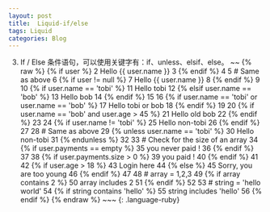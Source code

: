 ```yaml
---
layout: post
title:  Liquid-if/else
tags: Liquid
categories: Blog
---
```


3. If / Else
条件语句，可以使用关键字有：if、unless、elsif、else。
\~\~
{% raw %}
{% if user %}
 2   Hello {{ user.name }}
 3 {% endif %}
 4 
 5 # Same as above
 6 {% if user != null %}
 7   Hello {{ user.name }}
 8 {% endif %}
 9 
10 {% if user.name == 'tobi' %}
11   Hello tobi
12 {% elsif user.name == 'bob' %}
13   Hello bob
14 {% endif %}
15 
16 {% if user.name == 'tobi' or user.name == 'bob' %}
17   Hello tobi or bob
18 {% endif %}
19 
20 {% if user.name == 'bob' and user.age \> 45 %}
21   Hello old bob
22 {% endif %}
23 
24 {% if user.name != 'tobi' %}
25   Hello non-tobi
26 {% endif %}
27 
28 # Same as above
29 {% unless user.name == 'tobi' %}
30   Hello non-tobi
31 {% endunless %}
32 
33 # Check for the size of an array
34 {% if user.payments == empty %}
35    you never paid !
36 {% endif %}
37 
38 {% if user.payments.size \> 0  %}
39    you paid !
40 {% endif %}
41 
42 {% if user.age \> 18 %}
43    Login here
44 {% else %}
45    Sorry, you are too young
46 {% endif %}
47 
48 # array = 1,2,3
49 {% if array contains 2 %}
50    array includes 2
51 {% endif %}
52 
53 # string = 'hello world'
54 {% if string contains 'hello' %}
55    string includes 'hello'
56 {% endif %}
{% endraw %}
\~\~\~
{: .language-ruby}